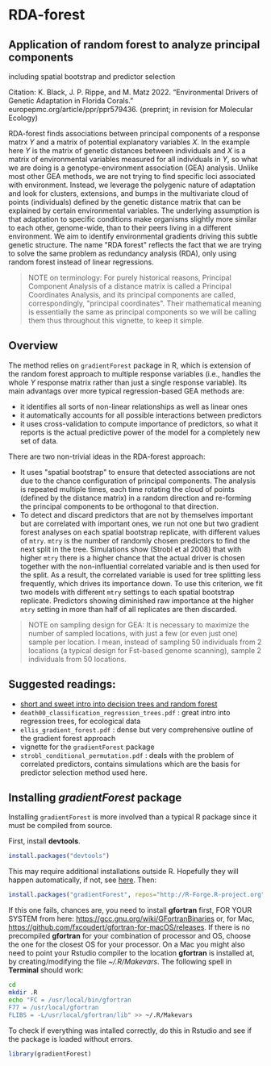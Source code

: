 # RDA-forest
## Application of random forest to analyze principal components
including spatial bootstrap and predictor selection

Citation: K. Black, J. P. Rippe, and M. Matz 2022. “Environmental Drivers of Genetic Adaptation in Florida Corals.” europepmc.org/article/ppr/ppr579436. (preprint; in revision for Molecular Ecology)

RDA-forest finds associations between principal components of a response matrx *Y* and a matrix of potential explanatory variables *X*. In the example here *Y* is the matrix of genetic distances between individuals and *X* is a matrix of environmental variables measured for all individuals in *Y*, so what we are doing is a genotype-environment association (GEA) analysis. Unlike most other GEA methods, we are not trying to find specific loci associated with environment. Instead, we leverage the polygenic nature of adaptation and look for clusters, extensions, and bumps in the multivariate cloud of points (individuals) defined by the genetic distance matrix that can be explained by certain environmental variables. The underlying assumption is that adaptation to specific conditions make organisms slightly more similar to each other, genome-wide, than to their peers living in a different environment. We aim to identify environmental gradients driving this subtle genetic structure. The name "RDA forest" reflects the fact that we are trying to solve the same problem as redundancy analysis (RDA), only using random forest instead of linear regressions. 

> NOTE on terminology: For purely historical reasons, Principal Component Analysis of a distance matrix is called a Principal Coordinates Analysis, and its principal components are called, correspondingly, "principal coordinates". Their mathematical meaning is essentially the same as principal components so we will be calling them thus throughout this vignette, to keep it simple. 

## Overview ##

The method relies on `gradientForest` package in R, which is extension of the random forest approach to multiple response variables (i.e., handles the whole *Y* response matrix rather than just a single response variable). Its main advantags over more typical regression-based GEA methods are:
- it identifies all sorts of non-linear relationships as well as linear ones
- it automatically accounts for all possible interactions between predictors
- it uses cross-validation to compute importance of predictors, so what it reports is the actual predictive power of the model for a completely new set of data.

There are two non-trivial ideas in the RDA-forest approach:
- It uses "spatial bootstrap" to ensure that detected associations are not due to the chance configuration of principal components. The analysis is repeated multiple times, each time rotating the cloud of points (defined by the distance matrix) in a random direction and re-forming the principal components to be orthogonal to that direction.
- To detect and discard predictors that are not by themselves important but are correlated with important ones, we run not one but two gradient forest analyses on each spatial bootstrap replicate, with different values of `mtry`. `mtry` is the number of randomly chosen predictors to find the next split in the tree. Simulations show (Strobl et al 2008) that with higher `mtry` there is a higher chance that the actual driver is chosen together with the non-influential correlated variable and is then used for the split. As a result, the correlated variable is used for tree splitting less frequently, which drives its importance down. To use this criterion, we fit two models with different `mtry` settings to each spatial bootstrap replicate. Predictors showing diminished raw importance at the higher `mtry` setting in more than half of all replicates are then discarded.

> NOTE on sampling design for GEA: It is necessary to maximize the number of sampled locations, with just a few (or even just one) sample per location. I mean, instead of sampling 50 individuals from 2 locations (a typical design for Fst-based genome scanning), sample 2 individuals from 50 locations.

## Suggested readings:
- [short and sweet intro into decision trees and random forest](https://towardsdatascience.com/understanding-random-forest-58381e0602d2)
- `death00_classification_regression_trees.pdf` : great intro into regression trees, for ecological data
- `ellis_gradient_forest.pdf` : dense but very comprehensive outline of the gradient forest approach
-  vignette for the `gradientForest` package
- `strobl_conditional_permutation.pdf` : deals with the problem of correlated predictors, contains simulations which are the basis for predictor selection method used here.

## Installing *gradientForest* package  

Installing `gradientForest` is more involved than a typical R package since it must be compiled from source. 

First, install **devtools**. 
```R
install.packages("devtools")
```
This may require additional installations outside R. Hopefully they will happen automatically, if not, see [here](https://www.r-project.org/nosvn/pandoc/devtools.html).
Then:
```R
install.packages("gradientForest", repos="http://R-Forge.R-project.org")
```
If this one fails, chances are, you need to install **gfortran** first, FOR YOUR SYSTEM from here:
https://gcc.gnu.org/wiki/GFortranBinaries or, for Mac, https://github.com/fxcoudert/gfortran-for-macOS/releases. If there is no precompiled **gfortran** for your combination of processor and OS, choose the one for the closest OS for your processor.
On a Mac you might also need to point your Rstudio compiler to the location **gfortran** is installed at, by creating/modifying the file *~/.R/Makevars*. The following spell in **Terminal** should work:
```sh
cd
mkdir .R
echo "FC = /usr/local/bin/gfortran
F77 = /usr/local/gfortran
FLIBS = -L/usr/local/gfortran/lib" >> ~/.R/Makevars
```
To check if everything was intalled correctly, do this in Rstudio and see if the package is loaded without errors.
```R
library(gradientForest)
```

